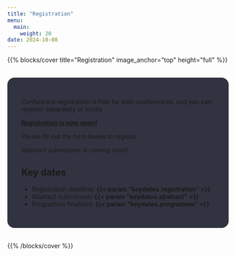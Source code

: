 ```yaml
---
title: "Registration"
menu:
  main:
    weight: 20
date: 2024-10-08
---
```


{{% blocks/cover title="Registration" image_anchor="top" height="full" %}}

<div style="max-width:800px; margin:2rem auto; background-color: rgba(1, 2, 18, 0.8); padding: 2rem; border-radius: 1rem; text-align: left;">

Conference registration is free for both conferences, and you can register separately or jointly.  

**[Registration is now open!](https://docs.google.com/forms/d/e/1FAIpQLSflZu5L4L-0rZbyOZa5vYs4omvvA9xBIM3NU7vP5xiTwvB1vw/viewform?usp=sharing&ouid=100389180576383197966)**

Please fill out the form below to register.

*Abstract submission is coming soon!*

## Key dates

- Registration deadline: **{{< param "keydates.registration" >}}**  
- Abstract submission: **{{< param "keydates.abstract" >}}**  
- Programme finalised: **{{< param "keydates.programme" >}}**

</div>

{{% /blocks/cover %}}

